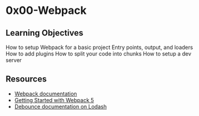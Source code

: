 # 0x00-Webpack

## Learning Objectives

How to setup Webpack for a basic project
Entry points, output, and loaders
How to add plugins
How to split your code into chunks
How to setup a dev server

## Resources

- [Webpack documentation](https://webpack.js.org/concepts/)
- [Getting Started with Webpack 5](https://www.youtube.com/watch?v=9c3dBhvtt6o/)
- [Debounce documentation on Lodash](https://lodash.com/docs/#debounce)
